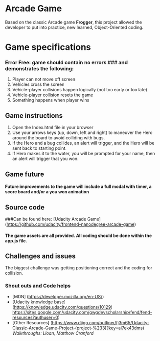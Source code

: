 # Arcade Game
  Based on the classic Arcade game __Frogger__, this project allowed the developer to put into practice, new learned, Object-Oriented coding.  

# Game specifications
### Error Free: game should contain no errors ### and demonstrates the following:
1.  Player can not move off screen
1.  Vehicles cross the screen
1.  Vehicle-player collisions happen logically     (not too early or too late)
1.  Vehicle-player collision resets the game
1.  Something happens when player wins

## Game instructions
1. Open the Index.html file in your browser
1. Use your arrows keys (up, down, left and right) to maneuver the Hero around the board to avoid colliding with bugs.
1. If the Hero and a bug collides, an alert will trigger, and the Hero will be sent back to starting point.
1. If Hero makes it to the water, you will be prompted for your name, then an alert will trigger that you won.

## Game future
#### Future improvements to the game will include a full modal with timer, a score board and/or a you won animation

## Source code
###Can be found here:
[Udacity Arcade Game] (https://github.com/udacity/frontend-nanodegree-arcade-game)

#### The game assets are all provided.  All coding should be done within the app.js file.

## Challenges and issues
The biggest challenge was getting positioning correct and the coding for collision.

### Shout outs and Code helps
* [MDN] (https://developer.mozilla.org/en-US/)
* [Udacity knowledge base]
(https://knowledge.udacity.com/questions/10129)
https://sites.google.com/udacity.com/gwgdevscholarship/fend/fend-resources?authuser=0)
* [Other Resources]
(https://www.diigo.com/outliner/fj3m65/Udacity-Classic-Arcade-Game-Project-(project-%233)?key=al7ek43dms)
*Walkthroughs: Lloan, Matthow Cranford*
